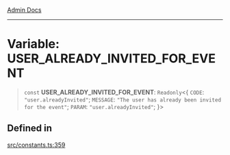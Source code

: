 [Admin Docs](/)

***

# Variable: USER\_ALREADY\_INVITED\_FOR\_EVENT

> `const` **USER\_ALREADY\_INVITED\_FOR\_EVENT**: `Readonly`\<\{ `CODE`: `"user.alreadyInvited"`; `MESSAGE`: `"The user has already been invited for the event"`; `PARAM`: `"user.alreadyInvited"`; \}\>

## Defined in

[src/constants.ts:359](https://github.com/Suyash878/talawa-api/blob/cfd688207611ba245c99edd8dbaccb2cdbf6a043/src/constants.ts#L359)
